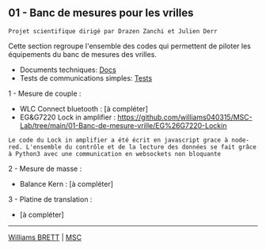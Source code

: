 ## 01 - Banc de mesures pour les vrilles 
`Projet scientifique dirigé par Drazen Zanchi et Julien Derr`

Cette section regroupe l'ensemble des codes qui permettent de piloter les équipements du banc de mesures des vrilles.

- Documents techniques: [Docs](https://github.com/williams040315/MSC-Lab/edit/main/01-Banc-de-mesure-vrille/Docs)
- Tests de communications simples: [Tests](https://github.com/williams040315/MSC-Lab/edit/main/01-Banc-de-mesure-vrille/Tests)

1 - Mesure de couple :
* WLC Connect bluetooth : [à compléter]
* EG&G7220 Lock in amplifier : https://github.com/williams040315/MSC-Lab/tree/main/01-Banc-de-mesure-vrille/EG%26G7220-Lockin

`Le code du Lock in amplifier a été écrit en javascript grace à node-red. L'ensemble du contrôle et de la lecture des données se fait grâce à Python3 avec une communication en websockets non bloquante`

2 - Mesure de masse :
* Balance Kern : [à compléter]

3 - Platine de translation : 
* [à compléter]

------------------------------------------------------------------------------------------------------------------------------------------
[Williams BRETT](williams.brett@univ-paris-diderot.fr) | [MSC](http://www.msc.univ-paris-diderot.fr/)
